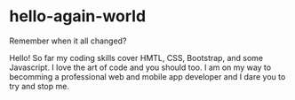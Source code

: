# hello-again-world
Remember when it all changed?	

Hello! So far my coding skills cover HMTL, CSS, Bootstrap, and some Javascript. I love the art of code and you should too. I am on my way to becomming a professional web and mobile app developer and I dare you to try and stop me.
